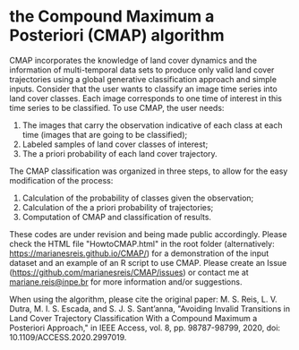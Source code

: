 # the Compound Maximum a Posteriori (CMAP) algorithm


CMAP incorporates the knowledge of land cover dynamics and the information of multi-temporal data sets to produce only valid land cover trajectories using a global generative classification approach and simple inputs. Consider that the user wants to classify an image time series into land cover classes. Each image corresponds to one time of interest in this time series to be classified. To use CMAP, the user needs:

1) The images that carry the observation indicative of each class at each time (images that are going to be classified);
2) Labeled samples of land cover classes of interest;
3) The a priori probability of each land cover trajectory.

The CMAP classification was organized in three steps, to allow for the easy modification of the process:

1) Calculation of the probability of classes given the observation;
2) Calculation of the a priori probability of trajectories;
3) Computation of CMAP and classification of results.

These codes are under revision and being made public accordingly. Please check the HTML file "HowtoCMAP.html" in the root folder (alternatively: https://marianesreis.github.io/CMAP/) for a demonstration of the input dataset and an example of an R script to use CMAP. Please create an Issue (https://github.com/marianesreis/CMAP/issues) or contact me at mariane.reis@inpe.br for more information and/or suggestions.

When using the algorithm, please cite the original paper:
M. S. Reis, L. V. Dutra, M. I. S. Escada, and S. J. S. Sant’anna, "Avoiding Invalid Transitions in Land Cover Trajectory Classification With a Compound Maximum a Posteriori Approach," in IEEE Access, vol. 8, pp. 98787-98799, 2020, doi: 10.1109/ACCESS.2020.2997019.

